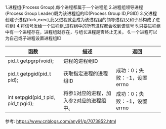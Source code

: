 1.进程组(Process Group),每个进程都属于一个进程组
2.进程组领导进程(Process Group Leader)既为该进程组的ID(Process Group ID,PGID)
3.父进程创建子进程(fork,exec),此父进程就会成为该进程组的领导进程(父和子孙构成了进程组)
4.将信号发给一个进程组,进程组中的所有进程都会收到该信号
5.只要进程组中有一个进程存在，进程组就存在，与组长进程是否终止无关。
6.一个进程可以为自己或子进程设置进程组ID



函数|描述|返回
--|--|--
pid_t getpgrp(void);|进程的进程组ID|
pid_t getpgid(pid_t pid);	|获取指定进程的进程组ID|成功：0；失败：-1，设置errno
int setpgid(pid_t pid, pid_t pgid);|将参1对应的进程，加入参2对应的进程组中。|	成功：0；失败：-1，设置errno


参考:
https://www.cnblogs.com/any91/p/7073852.html

